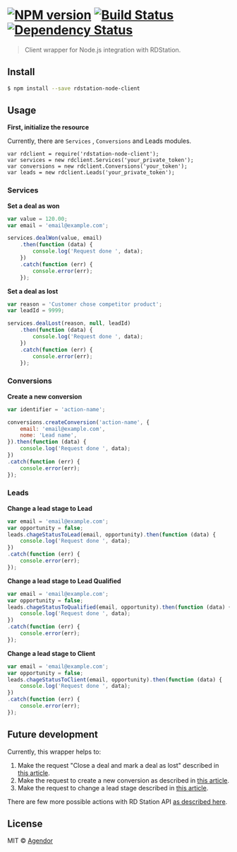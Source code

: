 #  [![NPM version][npm-image]][npm-url] [![Build Status][travis-image]][travis-url] [![Dependency Status][daviddm-url]][daviddm-image]

> Client wrapper for Node.js integration with RDStation.


## Install

```sh
$ npm install --save rdstation-node-client
```


## Usage

**First, initialize the resource**

Currently, there are `Services` , `Conversions` and  Leads modules.

```
var rdclient = require('rdstation-node-client');
var services = new rdclient.Services('your_private_token');
var conversions = new rdclient.Conversions('your_token');
var leads = new rdclient.Leads('your_private_token');
```

### Services

**Set a deal as won**

```js
var value = 120.00;
var email = 'email@example.com';

services.dealWon(value, email)
    .then(function (data) {
        console.log('Request done ', data);
    })
    .catch(function (err) {
        console.error(err);
    });
```

**Set a deal as lost**

```js
var reason = 'Customer chose competitor product';
var leadId = 9999;

services.dealLost(reason, null, leadId)
    .then(function (data) {
        console.log('Request done ', data);
    })
    .catch(function (err) {
        console.error(err);
    });
```

### Conversions

**Create a new conversion**

```js
var identifier = 'action-name';

conversions.createConversion('action-name', {
    email: 'email@example.com',
    nome: 'Lead name',
}).then(function (data) {
    console.log('Request done ', data);
})
.catch(function (err) {
    console.error(err);
});
```

### Leads

**Change a lead stage to Lead**

```js
var email = 'email@example.com';
var opportunity = false; 
leads.chageStatusToLead(email, opportunity).then(function (data) {
    console.log('Request done ', data);
})
.catch(function (err) {
    console.error(err);
});	
```
**Change a lead stage to Lead Qualified**

```js
var email = 'email@example.com';
var opportunity = false; 
leads.chageStatusToQualified(email, opportunity).then(function (data) {
    console.log('Request done ', data);
})
.catch(function (err) {
    console.error(err);
});	
```

**Change a lead stage to Client**

```js
var email = 'email@example.com';
var opportunity = false; 
leads.chageStatusToClient(email, opportunity).then(function (data) {
    console.log('Request done ', data);
})
.catch(function (err) {
    console.error(err);
});	
```

## Future development

Currently, this wrapper helps to:

1. Make the request "Close a deal and mark a deal as lost" described in [this article][rd-api-help-deal].
2. Make the request to create a new conversion as described in [this article][rd-api-help-conversion].
3. Make the request to change  a lead stage described in [this article][rd-api-help-change].

There are few more possible actions with RD Station API [as described here][rd-api-help-all].

## License

MIT © [Agendor](https://www.agendor.com.br/)


[npm-url]: https://npmjs.org/package/rdstation-node-client
[npm-image]: https://badge.fury.io/js/rdstation-node-client.svg
[travis-url]: https://travis-ci.org/agendor/rdstation-node-client
[travis-image]: https://travis-ci.org/agendor/rdstation-node-client.svg?branch=master
[daviddm-url]: https://david-dm.org/agendor/rdstation-node-client.svg?theme=shields.io
[daviddm-image]: https://david-dm.org/agendor/rdstation-node-client
[rd-api-help-deal]: http://ajuda.rdstation.com.br/hc/pt-br/articles/202640385-Marcar-venda-e-lost-via-formul%C3%A1rio-pr%C3%B3prio-ou-sistema-API-
[rd-api-help-all]: http://ajuda.rdstation.com.br/hc/pt-br/categories/200086659-Integra%C3%A7%C3%B5es 
[rd-api-help-conversion]: http://ajuda.rdstation.com.br/hc/pt-br/articles/200310589
[rd-api-help-change]: http://ajuda.rdstation.com.br/hc/pt-br/articles/200310699--Alterar-est%C3%A1gio-do-Lead-no-funil-do-RD-Station-API-
